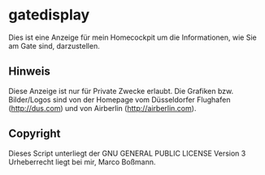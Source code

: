 # gatedisplay
Dies ist eine Anzeige für mein Homecockpit um die Informationen, wie Sie am Gate sind, darzustellen.

## Hinweis

Diese Anzeige ist nur für Private Zwecke erlaubt. Die Grafiken bzw. Bilder/Logos sind von der Homepage vom Düsseldorfer Flughafen (http://dus.com) und von Airberlin (http://airberlin.com). 

## Copyright

Dieses Script unterliegt der GNU GENERAL PUBLIC LICENSE Version 3
Urheberrecht liegt bei mir, Marco Boßmann.
